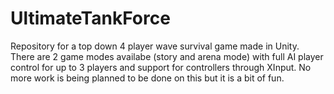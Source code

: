 # UltimateTankForce

Repository for a top down 4 player wave survival game made in Unity.
There are 2 game modes availabe (story and arena mode) with full AI player control for up to 3 players and support for controllers through XInput.
No more work is being planned to be done on this but it is a bit of fun.
